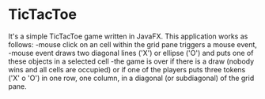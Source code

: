 # TicTacToe
It's a simple TicTacToe game written in JavaFX. 
This application works as follows:
-mouse click on an cell within the grid pane triggers a mouse event,
-mouse event draws two diagonal lines ('X') or ellipse ('O') and puts one of these objects in a selected cell
-the game is over if there is a draw (nobody wins and all cells are occupied) or if one of the players puts three tokens
('X' o 'O') in one row, one column, in a diagonal (or subdiagonal) of the grid pane. 
